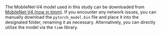 The MobileNet-V4 model used in this study can be downloaded from [MobileNet-V4 (now in timm)](https://huggingface.co/blog/rwightman/mobilenetv4). If you encounter any network issues, you can manually download the `pytorch_model.bin` file and place it into the designated folder, renaming it as necessary. Alternatively, you can directly utilize the model via the `timm` library.
